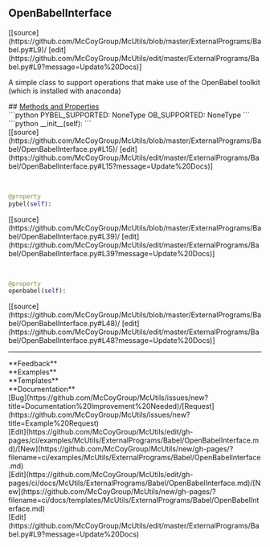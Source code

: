 ## <a id="McUtils.ExternalPrograms.Babel.OpenBabelInterface">OpenBabelInterface</a> 

<div class="docs-source-link" markdown="1">
[[source](https://github.com/McCoyGroup/McUtils/blob/master/ExternalPrograms/Babel.py#L9)/
[edit](https://github.com/McCoyGroup/McUtils/edit/master/ExternalPrograms/Babel.py#L9?message=Update%20Docs)]
</div>

A simple class to support operations that make use of the OpenBabel toolkit (which is installed with anaconda)







<div class="collapsible-section">
 <div class="collapsible-section collapsible-section-header" markdown="1">
## <a class="collapse-link" data-toggle="collapse" href="#methods" markdown="1"> Methods and Properties</a> <a class="float-right" data-toggle="collapse" href="#methods"><i class="fa fa-chevron-down"></i></a>
 </div>
 <div class="collapsible-section collapsible-section-body collapse show" id="methods" markdown="1">
 ```python
PYBEL_SUPPORTED: NoneType
OB_SUPPORTED: NoneType
```
<a id="McUtils.ExternalPrograms.Babel.OpenBabelInterface.__init__" class="docs-object-method">&nbsp;</a> 
```python
__init__(self): 
```
<div class="docs-source-link" markdown="1">
[[source](https://github.com/McCoyGroup/McUtils/blob/master/ExternalPrograms/Babel/OpenBabelInterface.py#L15)/
[edit](https://github.com/McCoyGroup/McUtils/edit/master/ExternalPrograms/Babel/OpenBabelInterface.py#L15?message=Update%20Docs)]
</div>


<a id="McUtils.ExternalPrograms.Babel.OpenBabelInterface.pybel" class="docs-object-method">&nbsp;</a> 
```python
@property
pybel(self): 
```
<div class="docs-source-link" markdown="1">
[[source](https://github.com/McCoyGroup/McUtils/blob/master/ExternalPrograms/Babel/OpenBabelInterface.py#L39)/
[edit](https://github.com/McCoyGroup/McUtils/edit/master/ExternalPrograms/Babel/OpenBabelInterface.py#L39?message=Update%20Docs)]
</div>


<a id="McUtils.ExternalPrograms.Babel.OpenBabelInterface.openbabel" class="docs-object-method">&nbsp;</a> 
```python
@property
openbabel(self): 
```
<div class="docs-source-link" markdown="1">
[[source](https://github.com/McCoyGroup/McUtils/blob/master/ExternalPrograms/Babel/OpenBabelInterface.py#L48)/
[edit](https://github.com/McCoyGroup/McUtils/edit/master/ExternalPrograms/Babel/OpenBabelInterface.py#L48?message=Update%20Docs)]
</div>
 </div>
</div>












---


<div markdown="1" class="text-secondary">
<div class="container">
  <div class="row">
   <div class="col" markdown="1">
**Feedback**   
</div>
   <div class="col" markdown="1">
**Examples**   
</div>
   <div class="col" markdown="1">
**Templates**   
</div>
   <div class="col" markdown="1">
**Documentation**   
</div>
   <div class="col" markdown="1">
   
</div>
   <div class="col" markdown="1">
   
</div>
   <div class="col" markdown="1">
   
</div>
</div>
  <div class="row">
   <div class="col" markdown="1">
[Bug](https://github.com/McCoyGroup/McUtils/issues/new?title=Documentation%20Improvement%20Needed)/[Request](https://github.com/McCoyGroup/McUtils/issues/new?title=Example%20Request)   
</div>
   <div class="col" markdown="1">
[Edit](https://github.com/McCoyGroup/McUtils/edit/gh-pages/ci/examples/McUtils/ExternalPrograms/Babel/OpenBabelInterface.md)/[New](https://github.com/McCoyGroup/McUtils/new/gh-pages/?filename=ci/examples/McUtils/ExternalPrograms/Babel/OpenBabelInterface.md)   
</div>
   <div class="col" markdown="1">
[Edit](https://github.com/McCoyGroup/McUtils/edit/gh-pages/ci/docs/McUtils/ExternalPrograms/Babel/OpenBabelInterface.md)/[New](https://github.com/McCoyGroup/McUtils/new/gh-pages/?filename=ci/docs/templates/McUtils/ExternalPrograms/Babel/OpenBabelInterface.md)   
</div>
   <div class="col" markdown="1">
[Edit](https://github.com/McCoyGroup/McUtils/edit/master/ExternalPrograms/Babel.py#L9?message=Update%20Docs)   
</div>
   <div class="col" markdown="1">
   
</div>
   <div class="col" markdown="1">
   
</div>
   <div class="col" markdown="1">
   
</div>
</div>
</div>
</div>